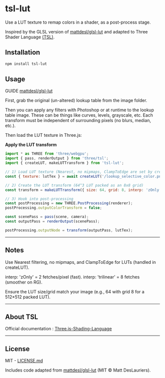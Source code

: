 # tsl-lut

Use a LUT texture to remap colors in a shader, as a post-process stage.

Inspired by the GLSL version of [mattdesl/glsl-lut](https://github.com/mattdesl/glsl-lut) and adapted to Three Shader
Language [(TSL)](https://github.com/mrdoob/three.js/wiki/Three.js-Shading-Language).

## Installation

```bash
npm install tsl-lut
```

## Usage
GUIDE [mattdesl/glsl-lut](https://github.com/mattdesl/glsl-lut)

First, grab the original (un-altered) lookup table from the image folder.

Then you can apply any filters with Photoshop or at runtime to the lookup table image. These can be things like curves,
levels, grayscale, etc. Each transform must be independent of surrounding pixels (no blurs, median, etc.).


Then load the LUT texture in Three.js:


**Apply the LUT transform**
```js
import * as THREE from 'three/webgpu';
import { pass, renderOutput } from 'three/tsl';
import { createLUT, makeLUTTransform } from 'tsl-lut';

// 1) Load LUT texture (Nearest, no mipmaps, ClampToEdge are set by createLUT)
const { texture: lutTex } = await createLUT('/lookup_selective_color.png');

// 2) Create the LUT transform (64^3 LUT packed as an 8x8 grid)
const transform = makeLUTTransform({ size: 64, grid: 8, interp: 'zOnly' });

// 3) Hook into post-processing
const postProcessing = new THREE.PostProcessing(renderer);
postProcessing.outputColorTransform = false;

const scenePass = pass(scene, camera);
const outputPass = renderOutput(scenePass);

postProcessing.outputNode = transform(outputPass, lutTex);

```

---
## Notes

Use Nearest filtering, no mipmaps, and ClampToEdge for LUTs (handled in createLUT).

interp: 'zOnly' = 2 fetches/pixel (fast). interp: 'trilinear' = 8 fetches (smoother on RG).

Ensure the LUT size/grid match your image (e.g., 64 with grid 8 for a 512×512 packed LUT).

---
## About TSL
Official documentation : [Three.js-Shading-Language](https://github.com/mrdoob/three.js/wiki/Three.js-Shading-Language)

---
## License

MIT - [LICENSE.md](https://github.com/nicolas-giannantonio/tsl-lut/LICENSE.md)

Includes code adapted from [mattdesl/glsl-lut](https://github.com/mattdesl/glsl-lut/blob/master/LICENSE.md) (MIT © Matt DesLauriers).
